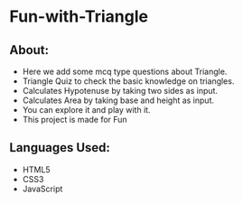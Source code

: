 # Fun-with-Triangle

## About:
- Here we add some mcq type questions about Triangle.
- Triangle Quiz to check the basic knowledge on triangles.
- Calculates Hypotenuse by taking two sides as input.
- Calculates Area by taking base and height as input.
- You can explore it and play with it.
- This project is made for Fun

## Languages Used:
- HTML5
- CSS3
- JavaScript
